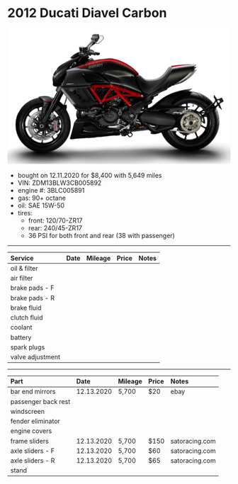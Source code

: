 # 2012 Ducati Diavel Carbon

![](pictures/pic.png)

- bought on 12.11.2020 for $8,400 with 5,649 miles
- VIN: ZDM13BLW3CB005892
- engine #: 3BLC005891
- gas: 90+ octane
- oil: SAE 15W-50
- tires:
  - front: 120/70-ZR17
  - rear: 240/45-ZR17
  - 36 PSI for both front and rear (38 with passenger)

*****

| Service          | Date            | Mileage         | Price           | Notes           |
| :--------------  | :-------------- | :-------------- | :-------------- | :-------------- |
| oil & filter     |                 |                 |                 |                 |
| air filter       |                 |                 |                 |                 |
| brake pads - F   |                 |                 |                 |                 |
| brake pads - R   |                 |                 |                 |                 |
| brake fluid      |                 |                 |                 |                 |
| clutch fluid     |                 |                 |                 |                 |
| coolant          |                 |                 |                 |                 |
| battery          |                 |                 |                 |                 |
| spark plugs      |                 |                 |                 |                 |
| valve adjustment |                 |                 |                 |                 |

*****

| Part                 | Date            | Mileage         | Price           | Notes           |
| :------------------- | :-------------- | :-------------- | :-------------- | :-------------- |
| bar end mirrors      | 12.13.2020      | 5,700           | $20             | ebay            |
| passenger back rest  |                 |                 |                 |                 |
| windscreen           |                 |                 |                 |                 |
| fender eliminator    |                 |                 |                 |                 |
| engine covers        |                 |                 |                 |                 |
| frame sliders        | 12.13.2020      | 5,700           | $150            | satoracing.com  |
| axle sliders - F     | 12.13.2020      | 5,700           | $60             | satoracing.com  |
| axle sliders - R     | 12.13.2020      | 5,700           | $65             | satoracing.com  |
| stand                |                 |                 |                 |                 |
